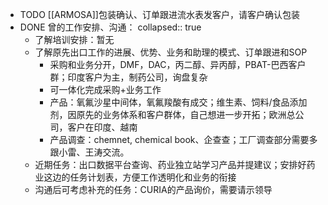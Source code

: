 - TODO [[ARMOSA]]包装确认、订单跟进流水表发客户，请客户确认包装
- DONE 曾的工作安排、沟通：
  collapsed:: true
	- 了解培训安排：暂无
	- 了解原先出口工作的进展、优势、业务和助理的模式、订单跟进和SOP
		- 采购和业务分开，DMF，DAC，丙二醇、异丙醇，PBAT-巴西客户群；印度客户为主，制药公司，询盘复杂
		- 可一体化完成采购+业务工作
		- 产品：氧氟沙星中间体，氧氟羧酸有成交；维生素、饲料/食品添加剂，因原先的业务体系和客户群体，自己想进一步开拓；欧洲总公司，客户在印度、越南
		- 产品调查：chemnet, chemical book、企查查；工厂调查部分需要多跟小雷、王涛交流。
	- 近期任务：出口数据平台查询、药业独立站学习产品并提建议；安排好药业这边的任务计划表，方便工作透明化和业务的衔接
	- 沟通后可考虑补充的任务：CURIA的产品询价，需要请示领导